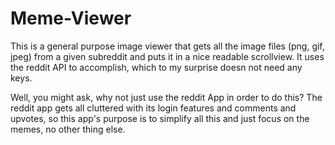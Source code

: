 # Meme-Viewer


This is a general purpose image viewer that gets all the image files (png, gif, jpeg) from a given subreddit and puts it in a nice readable scrollview. It
uses the reddit API to accomplish, which to my surprise doesn not need any keys.

Well, you might ask, why not just use the reddit App in order to do this? The reddit app gets all cluttered with its login features and comments and upvotes,
so this app's purpose is to simplify all this and just focus on the memes, no other thing else.
